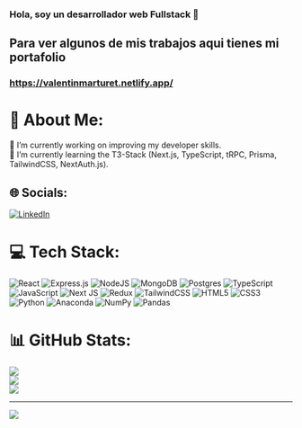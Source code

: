 ### Hola, soy un desarrollador web Fullstack 👋
## Para ver algunos de mis trabajos aqui tienes mi portafolio
### https://valentinmarturet.netlify.app/

# 💫 About Me:
🔭 I’m currently working on improving my developer skills.<br>🌱 I’m currently learning the T3-Stack (Next.js, TypeScript, tRPC, Prisma, TailwindCSS, NextAuth.js).


## 🌐 Socials:
[![LinkedIn](https://img.shields.io/badge/LinkedIn-%230077B5.svg?logo=linkedin&logoColor=white)](https://linkedin.com/in/https://www.linkedin.com/in/valent%C3%ADn-marturet/) 

# 💻 Tech Stack:
![React](https://img.shields.io/badge/react-%2320232a.svg?style=flat-square&logo=react&logoColor=%2361DAFB) ![Express.js](https://img.shields.io/badge/express.js-%23404d59.svg?style=flat-square&logo=express&logoColor=%2361DAFB) ![NodeJS](https://img.shields.io/badge/node.js-6DA55F?style=flat-square&logo=node.js&logoColor=white) ![MongoDB](https://img.shields.io/badge/MongoDB-%234ea94b.svg?style=flat-square&logo=mongodb&logoColor=white) ![Postgres](https://img.shields.io/badge/postgres-%23316192.svg?style=flat-square&logo=postgresql&logoColor=white) ![TypeScript](https://img.shields.io/badge/typescript-%23007ACC.svg?style=flat-square&logo=typescript&logoColor=white) ![JavaScript](https://img.shields.io/badge/javascript-%23323330.svg?style=flat-square&logo=javascript&logoColor=%23F7DF1E) ![Next JS](https://img.shields.io/badge/Next-black?style=flat-square&logo=next.js&logoColor=white) ![Redux](https://img.shields.io/badge/redux-%23593d88.svg?style=flat-square&logo=redux&logoColor=white) ![TailwindCSS](https://img.shields.io/badge/tailwindcss-%2338B2AC.svg?style=flat-square&logo=tailwind-css&logoColor=white) ![HTML5](https://img.shields.io/badge/html5-%23E34F26.svg?style=flat-square&logo=html5&logoColor=white) ![CSS3](https://img.shields.io/badge/css3-%231572B6.svg?style=flat-square&logo=css3&logoColor=white) ![Python](https://img.shields.io/badge/python-3670A0?style=flat-square&logo=python&logoColor=ffdd54) ![Anaconda](https://img.shields.io/badge/Anaconda-%2344A833.svg?style=flat-square&logo=anaconda&logoColor=white) ![NumPy](https://img.shields.io/badge/numpy-%23013243.svg?style=flat-square&logo=numpy&logoColor=white) ![Pandas](https://img.shields.io/badge/pandas-%23150458.svg?style=flat-square&logo=pandas&logoColor=white)
# 📊 GitHub Stats:
![](https://github-readme-stats.vercel.app/api?username=ValentinMarturet&theme=react&hide_border=true&include_all_commits=false&count_private=true)<br/>
![](https://github-readme-streak-stats.herokuapp.com/?user=ValentinMarturet&theme=react&hide_border=true)<br/>
![](https://github-readme-stats.vercel.app/api/top-langs/?username=ValentinMarturet&theme=react&hide_border=true&include_all_commits=false&count_private=true&layout=compact)

---
[![](https://visitcount.itsvg.in/api?id=ValentinMarturet&icon=5&color=12)](https://visitcount.itsvg.in)

<!-- Proudly created with GPRM ( https://gprm.itsvg.in ) -->
